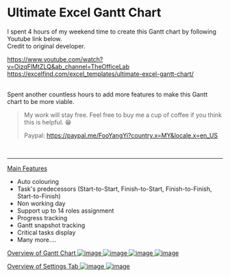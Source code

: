 # Ultimate Excel Gantt Chart



I spent 4 hours of my weekend time to create this Gantt chart by following Youtube link below.		
Credit to original developer.		

https://www.youtube.com/watch?v=OizqFlMtZLQ&ab_channel=TheOfficeLab		
https://excelfind.com/excel_templates/ultimate-excel-gantt-chart/		

<br/>
Spent another countless hours to add more features to make this Gantt chart to be more viable.		

>My work will stay free.
>Feel free to buy me a cup of coffee if you think this is helpful. 😁		
>
>Paypal:		https://paypal.me/FooYangYi?country.x=MY&locale.x=en_US

<br/>

---

<ins>Main Features<ins/>
- Auto colouring
- Task's predecessors (Start-to-Start, Finish-to-Start, Finish-to-Finish, Start-to-Finish)
- Non working day
- Support up to 14 roles assignment
- Progress tracking
- Gantt snapshot tracking
- Critical tasks display
- Many more....
  

<ins>Overview of Gantt Chart<ins/>
![image](https://user-images.githubusercontent.com/88188300/159829010-f0a4f6d4-b601-46b5-9a0f-7325df2f775c.png)
![image](https://user-images.githubusercontent.com/88188300/159832593-e6de905e-d0fb-4d51-8bb5-c4fc1e437b11.png)
![image](https://user-images.githubusercontent.com/88188300/159832627-1e1da559-4610-4d18-81ea-224c56d5f9d6.png)
![image](https://user-images.githubusercontent.com/88188300/159832518-ce6dbaf8-811b-49b0-b708-0fc2b1ab206f.png)


<ins>Overview of Settings Tab<ins/>
![image](https://user-images.githubusercontent.com/88188300/159829015-f9019280-564b-4577-978d-f89917f66691.png)
![image](https://user-images.githubusercontent.com/88188300/159832726-cec24f19-c3b5-4f79-894b-47fcb532225a.png)

